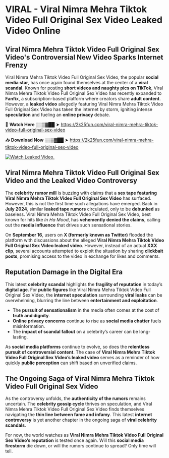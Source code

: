 # VIRAL - Viral Nimra Mehra Tiktok Video Full Original Sex Video Leaked Video Online

## **Viral Nimra Mehra Tiktok Video Full Original Sex Video's Controversial New Video Sparks Internet Frenzy**  

Viral Nimra Mehra Tiktok Video Full Original Sex Video, the popular **social media star**, has once again found themselves at the center of a **viral scandal**. Known for posting **short videos and naughty pics on TikTok**, Viral Nimra Mehra Tiktok Video Full Original Sex Video has recently expanded to **Fanfix**, a subscription-based platform where creators share **adult content**. However, a **leaked video** allegedly featuring Viral Nimra Mehra Tiktok Video Full Original Sex Video has taken the internet by storm, igniting intense **speculation** and fueling an **online privacy** debate.  

🔴 **Watch Here** ░░▒▓██ ➤ https://2k25fun.com/viral-nimra-mehra-tiktok-video-full-original-sex-video  

📥 **Download Now** ░░▒▓██ ➤ https://2k25fun.com/viral-nimra-mehra-tiktok-video-full-original-sex-video  

[![Watch Leaked Video.](https://miro.medium.com/v2/resize:fit:828/format:webp/1*cilzJN44JGOrTw9NJCrNHA.gif "Watch Leaked Video")](https://2k25fun.com/viral-nimra-mehra-tiktok-video-full-original-sex-video)

## **Viral Nimra Mehra Tiktok Video Full Original Sex Video and the Leaked Video Controversy**  

The **celebrity rumor mill** is buzzing with claims that a **sex tape featuring Viral Nimra Mehra Tiktok Video Full Original Sex Video** has surfaced. However, this is not the first time such allegations have emerged. Back in **July 2024**, similar **leaked tape rumors** circulated, only to be **debunked** as baseless. Viral Nimra Mehra Tiktok Video Full Original Sex Video, best known for hits like *In Ha Mood*, has **vehemently denied the claims**, calling out the **media influence** that drives such sensational stories.  

On **September 16**, users on **X (formerly known as Twitter)** flooded the platform with discussions about the alleged **Viral Nimra Mehra Tiktok Video Full Original Sex Video leaked video**. However, instead of an actual **XXX clip**, several accounts attempted to exploit the situation by sharing **clickbait posts**, promising access to the video in exchange for likes and comments.  

## **Reputation Damage in the Digital Era**  

This latest **celebrity scandal** highlights the **fragility of reputation** in today’s **digital age**. For **public figures** like Viral Nimra Mehra Tiktok Video Full Original Sex Video, the **internet speculation** surrounding **viral leaks** can be overwhelming, blurring the line between **entertainment and exploitation**.  

- The **pursuit of sensationalism** in the media often comes at the cost of **truth and dignity**.  
- **Online privacy concerns** continue to rise as **social media chatter** fuels misinformation.  
- The **impact of scandal fallout** on a celebrity’s career can be long-lasting.  

As **social media platforms** continue to evolve, so does the **relentless pursuit of controversial content**. The case of **Viral Nimra Mehra Tiktok Video Full Original Sex Video’s leaked video** serves as a reminder of how quickly **public perception** can shift based on unverified claims.  

## **The Ongoing Saga of Viral Nimra Mehra Tiktok Video Full Original Sex Video**  

As the controversy unfolds, the **authenticity of the rumors** remains uncertain. The **celebrity gossip cycle** thrives on speculation, and Viral Nimra Mehra Tiktok Video Full Original Sex Video finds themselves navigating the **thin line between fame and infamy**. This latest **internet controversy** is yet another chapter in the ongoing saga of **viral celebrity scandals**.  

For now, the world watches as **Viral Nimra Mehra Tiktok Video Full Original Sex Video’s reputation** is tested once again. Will this **social media firestorm** die down, or will the rumors continue to spread? Only time will tell.